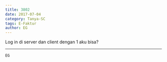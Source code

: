 ```yaml
---
title: 3802
date: 2017-07-04
category: Tanya-SC
tags: E-Faktur
author: EG
---
```


Log in di server dan client dengan 1 aku bisa?

---



`EG`
